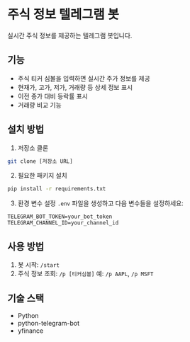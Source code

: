 # 주식 정보 텔레그램 봇

실시간 주식 정보를 제공하는 텔레그램 봇입니다.

## 기능

- 주식 티커 심볼을 입력하면 실시간 주가 정보를 제공
- 현재가, 고가, 저가, 거래량 등 상세 정보 표시
- 이전 종가 대비 등락률 표시
- 거래량 비교 기능

## 설치 방법

1. 저장소 클론
```bash
git clone [저장소 URL]
```

2. 필요한 패키지 설치
```bash
pip install -r requirements.txt
```

3. 환경 변수 설정
`.env` 파일을 생성하고 다음 변수들을 설정하세요:
```
TELEGRAM_BOT_TOKEN=your_bot_token
TELEGRAM_CHANNEL_ID=your_channel_id
```

## 사용 방법

1. 봇 시작: `/start`
2. 주식 정보 조회: `/p [티커심볼]`
   예: `/p AAPL`, `/p MSFT`

## 기술 스택

- Python
- python-telegram-bot
- yfinance 